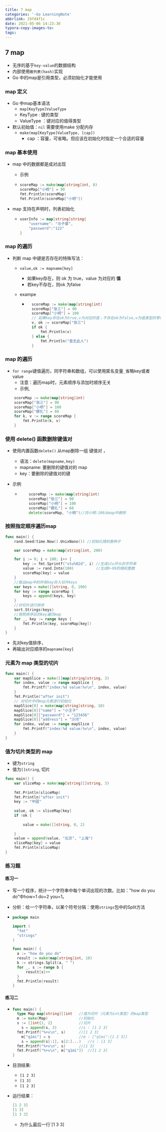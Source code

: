 ```yaml
---
title: 7 map
categories: '-Go LearningNote'
abbrlink: 19fd4f1c
date: 2021-05-06 14:23:30
typora-copy-images-to:
tags:
---
```

## 7 map

* 无序的基于`key-value`的数据结构
* 内部使用`散列表(hash)`实现
* Go 中的map是引用类型，必须初始化才能使用

### map 定义

* Go 中map基本语法
  * `map[KeyType]ValueType`
  * KeyType : 键的类型
  * ValueType ：键对应的值得类型
* 默认初始值：`nil` 需要使用make 分配内存
  * `make(map[KeyType]ValueType, [cap])`
    * cap ：容量，可省略。但应该在初始化时指定一个合适的容量

### map 基本使用

* map 中的数据都是成对出现

  * 示例

  * ```go
    scoreMap := make(map[string]int, 8)
    scoreMap["小明"] = 90
    fmt.Println(scoreMap)
    fmt.Println(scoreMap["小明"])
    ```

* map 支持在声明时，列表初始化

  * ```go
    userInfo := map[string]string{
    	"username": "马子豪",
    	"password":"122"
    }
    ```

    

### map 的遍历

* 判断 map 中键是否存在的特殊写法：

  * `value,ok := mapname[key]`

    * 如果key存在，则 ok 为 true，value 为对应的 **值**
    * 若key不存在，则ok 为false

  * exampe

    * ```go
      	scoreMap := make(map[string]int)
      	scoreMap["张三"] = 90
      	scoreMap["小明"] = 100
      	// 如果key存在ok为true,v为对应的值；不存在ok为false,v为值类型的零值
      	v, ok := scoreMap["张三"]
      	if ok {
      		fmt.Println(v)
      	} else {
      		fmt.Println("查无此人")
      	}
      ```

      

### map 的遍历

* `for range`键值遍历，同字符串和数组，可以使用匿名变量`_`省略key或者value
  * 注意：遍历map时，元素顺序与添加时顺序无关
  * 示例, 

```go
	scoreMap := make(map[string]int)
	scoreMap["张三"] = 90
	scoreMap["小明"] = 100
	scoreMap["娜扎"] = 60
	for k, v := range scoreMap {
		fmt.Println(k, v)
	}
```

### 使用 delete() 函数删除键值对

* 使用内置函数`delete()` 从map删除一组 键值对 ，

  * 语法：`delete(mapname,key)`
  * mapname: 要删除的键值对的 map
  * key：要删除的键值对的键

* 示例

  * ```go
    	scoreMap := make(map[string]int)
    	scoreMap["张三"] = 90
    	scoreMap["小明"] = 100
    	scoreMap["娜扎"] = 60
    	delete(scoreMap, "小明")//将小明:100从map中删除
    ```



### 按照指定顺序遍历map

```go
func main() {
	rand.Seed(time.Now().UnixNano()) //初始化随机数种子

	var scoreMap = make(map[string]int, 200)

	for i := 0; i < 100; i++ {
		key := fmt.Sprintf("stu%02d", i) //生成stu开头的字符串
		value := rand.Intn(100)          //生成0~99的随机整数
		scoreMap[key] = value
	}
	//取出map中的所有key存入切片keys
	var keys = make([]string, 0, 200)
	for key := range scoreMap {
		keys = append(keys, key)
	}
	//对切片进行排序
	sort.Strings(keys)
	//按照排序后的key遍历map
	for _, key := range keys {
		fmt.Println(key, scoreMap[key])
	}
}
```

* 先对key值排序，
* 再输出对应顺序的`mapname[key]`



### 元素为 map 类型的切片

```go
func main() {
	var mapSlice = make([]map[string]string, 3)
	for index, value := range mapSlice {
		fmt.Printf("index:%d value:%v\n", index, value)
	}
	fmt.Println("after init")
	// 对切片中的map元素进行初始化
	mapSlice[0] = make(map[string]string, 10)
	mapSlice[0]["name"] = "小王子"
	mapSlice[0]["password"] = "123456"
	mapSlice[0]["address"] = "沙河"
	for index, value := range mapSlice {
		fmt.Printf("index:%d value:%v\n", index, value)
	}
}
```



### 值为切片类型的 map

* 键为`string`
* 值为`[]string`, 切片

```go
func main() {
	var sliceMap = make(map[string][]string, 3)
    
	fmt.Println(sliceMap)
	fmt.Println("after init")
	key := "中国"
    
	value, ok := sliceMap[key]
	if !ok {
        
		value = make([]string, 0, 2)
        
	}
	value = append(value, "北京", "上海")
	sliceMap[key] = value
	fmt.Println(sliceMap)
}
```

### 练习题

#### 练习一

* 写一个程序，统计一个字符串中每个单词出现的次数。比如：”how do you do”中how=1 do=2 you=1。

* 分析：给一个字符串，以某个符号分隔：使用`strings`包中的Split方法

* ```go
  package main
  
  import (
  	"fmt"
  	"strings"
  )
  
  func main() {
  	a := "how do you do"
  	result := make(map[string]int, 10)
  	b := strings.Split(a, " ")
  	for _, s := range b {
  		result[s]++
  	}
  	fmt.Println(result)
  }
  
  ```

  



#### 练习二

* ```go
  func main() {
  	type Map map[string][]int   //值为切片（元素为int类型）的map类型
  	m := make(Map)				//初始化
  	s := []int{1, 2}			//切片
      s = append(s, 3)			//s : [1 2 3]
  	fmt.Printf("%+v\n", s)		//[1 2 3]
      m["q1mi"] = s				//m : ["qlmi":[1 2 3]]
      s = append(s[:1], s[2:]...)	//s : [1 3]
  	fmt.Printf("%+v\n", s)		//[1 3]
  	fmt.Printf("%+v\n", m["q1mi"])	//[1 2 3]
  }
  ```

* 目测结果: 

  * `[1 2 3]`
  * `[1 3]`
  * `[1 2 3]`

* 运行结果：

  ```go
  [1 2 3]
  [1 3]
  [1 3 3]
  ```

  * 为什么最后一行`[1 3 3]